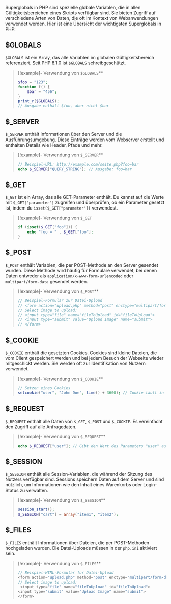 Superglobals in PHP sind spezielle globale Variablen, die in allen Gültigkeitsbereichen eines Skripts verfügbar sind. Sie bieten Zugriff auf verschiedene Arten von Daten, die oft im Kontext von Webanwendungen verwendet werden. Hier ist eine Übersicht der wichtigsten Superglobals in PHP:

## $GLOBALS

`$GLOBALS` ist ein Array, das alle Variablen im globalen Gültigkeitsbereich referenziert. Seit PHP 8.1.0 ist `$GLOBALS` schreibgeschützt.

>[!example]- Verwendung von `$GLOBALS`**
> ```php
> $foo = "123";
> function f() {
>     $bar = "456";
> }
> print_r($GLOBALS);
> // Ausgabe enthält $foo, aber nicht $bar
> ```

## $_SERVER

`$_SERVER` enthält Informationen über den Server und die Ausführungsumgebung. Diese Einträge werden vom Webserver erstellt und enthalten Details wie Header, Pfade und mehr.

>[!example]- Verwendung von `$_SERVER`**
> ```php
> // Beispiel-URL: http://example.com/seite.php?foo=bar
> echo $_SERVER["QUERY_STRING"]; // Ausgabe: foo=bar
> ```

## $_GET

`$_GET` ist ein Array, das alle GET-Parameter enthält. Du kannst auf die Werte mit `$_GET["parameter"]` zugreifen und überprüfen, ob ein Parameter gesetzt ist, indem du `isset($_GET["parameter"])` verwendest.

>[!example]- Verwendung von `$_GET`
> ```php
> if (isset($_GET["foo"])) {
>     echo "foo = " . $_GET["foo"];
> }
> ```

## $_POST

`$_POST` enthält Variablen, die per POST-Methode an den Server gesendet wurden. Diese Methode wird häufig für Formulare verwendet, bei denen Daten entweder als `application/x-www-form-urlencoded` oder `multipart/form-data` gesendet werden.

> [!example]- Verwendung von `$_POST`**
> ```php
> // Beispiel-Formular zur Datei-Upload
> // <form action="upload.php" method="post" enctype="multipart/form-data">
> // Select image to upload:
> // <input type="file" name="fileToUpload" id="fileToUpload">
> // <input type="submit" value="Upload Image" name="submit">
> // </form>
> ```

## $_COOKIE

`$_COOKIE` enthält die gesetzten Cookies. Cookies sind kleine Dateien, die vom Client gespeichert werden und bei jedem Besuch der Webseite wieder mitgeschickt werden. Sie werden oft zur Identifikation von Nutzern verwendet.

>[!example]- Verwendung von `$_COOKIE`**
> ```php
> // Setzen eines Cookies
> setcookie("user", "John Doe", time() + 3600); // Cookie läuft in 1 Stunde ab
> ```

## $_REQUEST

`$_REQUEST` enthält alle Daten von `$_GET`, `$_POST` und `$_COOKIE`. Es vereinfacht den Zugriff auf alle Anfragedaten.

>[!example]- Verwendung von `$_REQUEST`**
> ```php
> echo $_REQUEST["user"]; // Gibt den Wert des Parameters "user" aus, egal ob er über GET, POST oder COOKIE gesendet wurde
> ```

## $_SESSION

`$_SESSION` enthält alle Session-Variablen, die während der Sitzung des Nutzers verfügbar sind. Sessions speichern Daten auf dem Server und sind nützlich, um Informationen wie den Inhalt eines Warenkorbs oder Login-Status zu verwalten.

>[!example]- Verwendung von `$_SESSION`**
> ```php
> session_start();
> $_SESSION["cart"] = array("item1", "item2");
> ```

## $_FILES

`$_FILES` enthält Informationen über Dateien, die per POST-Methoden hochgeladen wurden. Die Datei-Uploads müssen in der `php.ini` aktiviert sein.

>[!example]- Verwendung von `$_FILES`**
> ```php
> // Beispiel-HTML-Formular für Datei-Upload
> <form action="upload.php" method="post" enctype="multipart/form-data">
> // Select image to upload:
>  <input type="file" name="fileToUpload" id="fileToUpload">
> <input type="submit" value="Upload Image" name="submit">
> </form>
> ```


